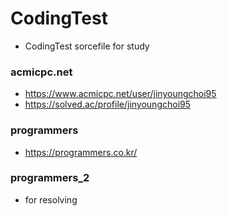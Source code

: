 # CodingTest
- CodingTest sorcefile for study

### acmicpc.net
- https://www.acmicpc.net/user/jinyoungchoi95
- https://solved.ac/profile/jinyoungchoi95

### programmers
- https://programmers.co.kr/
### programmers_2
- for resolving
